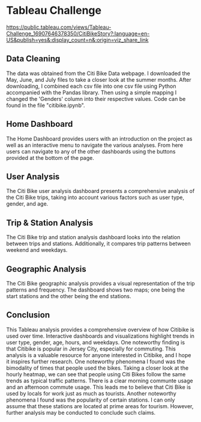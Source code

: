 # Tableau Challenge

https://public.tableau.com/views/Tableau-Challenge_16907646378350/CitiBikeStory?:language=en-US&publish=yes&:display_count=n&:origin=viz_share_link

## Data Cleaning

The data was obtained from the Citi Bike Data webpage. I downloaded the May, June, and July files to take a closer look at the summer months. After downloading, I combined each csv file into one csv file using Python accompanied with the Pandas library. Then using a simple mapping I changed the 'Genders' column into their respective values. Code can be found in the file "citibike.ipynb".

## Home Dashboard

The Home Dashboard provides users with an introduction on the project as well as an interactive menu to navigate the various analyses. From here users can navigate to any of the other dashboards using the buttons provided at the bottom of the page.

## User Analysis

The Citi Bike user analysis dashboard presents a comprehensive analysis of the Citi Bike trips, taking into account various factors such as user type, gender, and age.

## Trip & Station Analysis

The Citi Bike trip and station analysis dashboard looks into the relation between trips and stations. Additionally, it compares trip patterns between weekend and weekdays.

## Geographic Analysis

The Citi Bike geographic analysis provides a visual representation of the trip patterns and frequency. The dashboard shows two maps; one being the start stations and the other being the end stations.

## Conclusion

This Tableau analysis provides a comprehensive overview of how Citibike is used over time. Interactive dashboards and visualizations highlight trends in user type, gender, age, hours, and weekdays. One noteworthy finding is that Citibike is popular in Jersey City, especially for commuting. This analysis is a valuable resource for anyone interested in Citibike, and I hope it inspires further research. One noteworthy phenomena I found was the bimodality of times that people used the bikes. Taking a closer look at the hourly heatmap, we can see that people using Citi Bikes follow the same trends as typical traffic patterns. There is a clear morning communte usage and an afternoon commute usage. This leads me to believe that Citi Bike is used by locals for work just as much as tourists. Another noteworthy phenomena I found was the popularity of certain stations. I can only assume that these stations are located at prime areas for tourism. However, further analysis may be conducted to conclude such claims.
